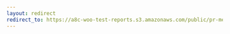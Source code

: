 ```yaml
---
layout: redirect
redirect_to: https://a8c-woo-test-reports.s3.amazonaws.com/public/pr-merge/45586/e2e/index.html
---
```


